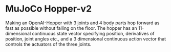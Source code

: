 # MuJoCo Hopper-v2 
Making an OpenAI-Hopper with 3 joints and 4 body parts hop forward as fast as possible without falling on the floor. The hopper has an 11-dimensional continuous state vector specifying position, derivatives of position, joint angles etc., and a 3 dimensional continuous action vector that controls the actuators of the three joints.

